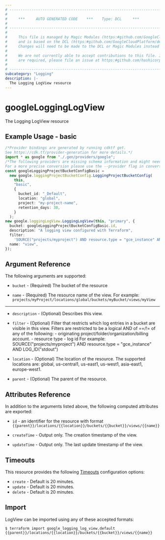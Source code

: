 ```yaml
---
# ----------------------------------------------------------------------------
#
#     ***     AUTO GENERATED CODE    ***    Type: DCL     ***
#
# ----------------------------------------------------------------------------
#
#     This file is managed by Magic Modules (https:#github.com/GoogleCloudPlatform/magic-modules)
#     and is based on the DCL (https:#github.com/GoogleCloudPlatform/declarative-resource-client-library).
#     Changes will need to be made to the DCL or Magic Modules instead of here.
#
#     We are not currently able to accept contributions to this file. If changes
#     are required, please file an issue at https:#github.com/hashicorp/terraform-provider-google/issues/new/choose
#
# ----------------------------------------------------------------------------
subcategory: "Logging"
description: |-
  The Logging LogView resource
---
```


# googleLoggingLogView

The Logging LogView resource

## Example Usage - basic

```typescript
/*Provider bindings are generated by running cdktf get.
See https://cdk.tf/provider-generation for more details.*/
import * as google from "./.gen/providers/google";
/*The following providers are missing schema information and might need manual adjustments to synthesize correctly: google.
For a more precise conversion please use the --provider flag in convert.*/
const googleLoggingProjectBucketConfigBasic =
  new google.loggingProjectBucketConfig.LoggingProjectBucketConfig(
    this,
    "basic",
    {
      bucket_id: "_Default",
      location: "global",
      project: "my-project-name",
      retention_days: 30,
    }
  );
new google.loggingLogView.LoggingLogView(this, "primary", {
  bucket: googleLoggingProjectBucketConfigBasic.id,
  description: "A logging view configured with Terraform",
  filter:
    'SOURCE("projects/myproject") AND resource.type = "gce_instance" AND LOG_ID("stdout")',
  name: "view",
});

```

## Argument Reference

The following arguments are supported:

*   `bucket` -
    (Required)
    The bucket of the resource

*   `name` -
    (Required)
    The resource name of the view. For example: `projects/myProject/locations/global/buckets/myBucket/views/myView`

***

*   `description` -
    (Optional)
    Describes this view.

*   `filter` -
    (Optional)
    Filter that restricts which log entries in a bucket are visible in this view. Filters are restricted to be a logical AND of ==/!= of any of the following: - originating project/folder/organization/billing account. - resource type - log id For example: SOURCE("projects/myproject") AND resource.type = "gce\_instance" AND LOG\_ID("stdout")

*   `location` -
    (Optional)
    The location of the resource. The supported locations are: global, us-central1, us-east1, us-west1, asia-east1, europe-west1.

*   `parent` -
    (Optional)
    The parent of the resource.

## Attributes Reference

In addition to the arguments listed above, the following computed attributes are exported:

*   `id` - an identifier for the resource with format `{{parent}}/locations/{{location}}/buckets/{{bucket}}/views/{{name}}`

*   `createTime` -
    Output only. The creation timestamp of the view.

*   `updateTime` -
    Output only. The last update timestamp of the view.

## Timeouts

This resource provides the following
[Timeouts](https://developer.hashicorp.com/terraform/plugin/sdkv2/resources/retries-and-customizable-timeouts) configuration options:

* `create` - Default is 20 minutes.
* `update` - Default is 20 minutes.
* `delete` - Default is 20 minutes.

## Import

LogView can be imported using any of these accepted formats:

```console
$ terraform import google_logging_log_view.default {{parent}}/locations/{{location}}/buckets/{{bucket}}/views/{{name}}
```
